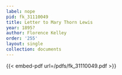 ```yaml
---
label: nope
pid: fk_31110049
title: Letter to Mary Thorn Lewis
year: 1895?
author: Florence Kelley
order: '255'
layout: single
collection: documents
---
```



{{< embed-pdf url=/pdfs/fk_31110049.pdf >}}